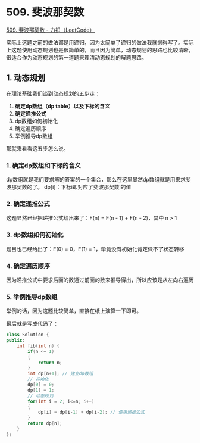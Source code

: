 # 509. 斐波那契数

[509. 斐波那契数 - 力扣（LeetCode）](https://leetcode.cn/problems/fibonacci-number/)



实际上这题之前的做法都是用递归，因为太简单了递归的做法我就懒得写了。实际上这题使用动态规划也是很简单的，而且因为简单，动态规划的思路也比较清晰，很适合作为动态规划的第一道题来理清动态规划的解题思路。

## 1. 动态规划

在理论基础我们谈到动态规划的五步走：

1. **确定dp数组（dp table）以及下标的含义**
2. **确定递推公式**
3. dp数组如何初始化
4. 确定遍历顺序
5. 举例推导dp数组

那就来看看这五步怎么说。

### 1. 确定dp数组和下标的含义

dp数组就是我们要求解的答案的一个集合，那么在这里显然dp数组就是用来求斐波那契数的了。
dp[i]：下标i即对应了斐波那契数i的值

### 2. 确定递推公式

这题显然已经把递推公式给出来了：F(n) = F(n - 1) + F(n - 2)，其中 n > 1

### 3. dp数组如何初始化

题目也已经给出了：F(0) = 0，F(1) = 1，毕竟没有初始化肯定做不了状态转移

### 4. 确定遍历顺序

因为递推公式中要求后面的数通过前面的数来推导得出，所以应该是从左向右遍历

### 5. 举例推导dp数组

举例的话，因为这题比较简单，直接在纸上演算一下即可。

最后就是写成代码了：

```c++
class Solution {
public:
    int fib(int n) {
        if(n <= 1)
        {
            return n;
        }
        int dp[n+1]; // 建立dp数组
        // 初始化
        dp[0] = 0;
        dp[1] = 1;
        // 动态规划
        for(int i = 2; i<=n; i++)
        {
            dp[i] = dp[i-1] + dp[i-2]; // 使用递推公式
        }
        return dp[n];
    }
};
```




